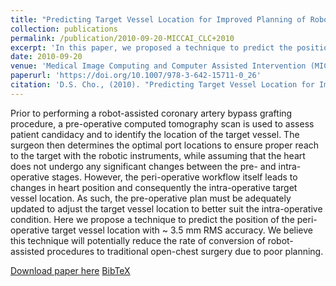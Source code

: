 ```yaml
---
title: "Predicting Target Vessel Location for Improved Planning of Robot-Assisted CABG Procedures"
collection: publications
permalink: /publication/2010-09-20-MICCAI_CLC+2010
excerpt: 'In this paper, we proposed a technique to predict the position of the peri-operative target vessel location with ~3.5mm RMS accuracy.'
date: 2010-09-20
venue: 'Medical Image Computing and Computer Assisted Intervention (MICCAI)'
paperurl: 'https://doi.org/10.1007/978-3-642-15711-0_26'
citation: 'D.S. Cho., (2010). "Predicting Target Vessel Location for Improved Planning of Robot-Assisted CABG Procedures"; in <i>Medical Image Computing and Computer Assisted Intervention -- MICCAI 2010</i>, LNCS 6363, pp. 205-212.'
---
```


Prior to performing a robot-assisted coronary artery bypass grafting procedure, a pre-operative computed tomography scan is used to assess patient candidacy and to identify the location of the target vessel. The surgeon then determines the optimal port locations to ensure proper reach to the target with the robotic instruments, while assuming that the heart does not undergo any significant changes between the pre- and intra-operative stages. However, the peri-operative workflow itself leads to changes in heart position and consequently the intra-operative target vessel location. As such, the pre-operative plan must be adequately updated to adjust the target vessel location to better suit the intra-operative condition. Here we propose a technique to predict the position of the peri-operative target vessel location with ~ 3.5 mm RMS accuracy. We believe this technique will potentially reduce the rate of conversion of robot-assisted procedures to traditional open-chest surgery due to poor planning.

[Download paper here](https://doi.org/10.1007/978-3-642-15711-0_26) [BibTeX](./../files/bibtex/CLC+2010.bib)
